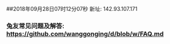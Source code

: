 ##2018年09月28日07时12分07秒 新址: 142.93.107.171
### 兔友常见问题及解答: https://github.com/wanggonging/d/blob/w/FAQ.md
